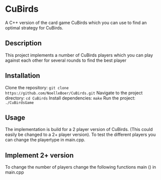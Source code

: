 # CuBirds 
A C++ version of the card game CuBirds which you can use to find an optimal strategy for CuBirds. 

## Description
This project implements a number of CuBirds players which you can play against each other for several rounds to find the best player

## Installation
Clone the repository: 
```git clone https://github.com/NoelleBoer/CuBirds.git```
Navigate to the project directory:
```cd CuBirds```
Install dependencies:
```make```
Run the project:
```./CuBirdsGame```

## Usage
The implementation is build for a 2 player version of CuBirds. (This could easily be changed to a 2+ player version). To test the different players you can change the playertype in main.cpp.

## Implement 2+ version
To change the number of players change the following functions
main () in main.cpp
